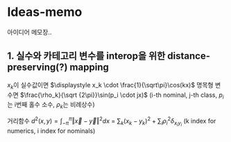 # Ideas-memo
아이디어 메모장..

## 1. 실수와 카테고리 변수를 interop을 위한 distance-preserving(?) mapping

$x_k$이 실수값이면 $\displaystyle x_k \cdot \frac{1}{\sqrt\pi}\cos(kx)$
명목형 변수면 $\frac{\rho_k}{\sqrt {2\pi}}\sin(p_i \cdot jx)$ (i-th nominal, j-th class, $p_i$는 i번째 홀수 소수, $\rho_k$는 비례상수)

거리함수
$\displaystyle d^2 (x,y) = \int_{-\pi}^{\pi} \Vert \vec{x} - \vec{y} \Vert^2 dx$
= $\sum_{k} (x_k - y_k)^2 + \sum_{i} \rho_i^2\delta_{x_i y_i}$ (k index for numerics, i index for nominals)
